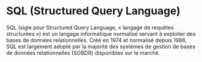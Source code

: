 # SQL (Structured Query Language)

SQL (sigle pour Structured Query Language, « langage de requêtes structurées ») est un langage informatique normalisé servant à exploiter des bases de données relationnelles. Créé en 1974 et normalisé depuis 1986, SQL est largement adopté par la majorité des systèmes de gestion de bases de données relationnelles (SGBDR) disponibles sur le marché.
